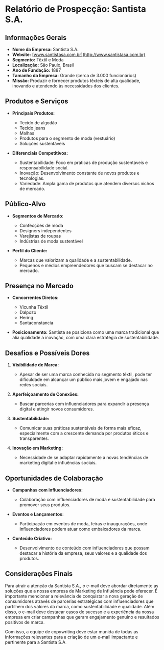 # Relatório de Prospecção: Santista S.A.

## Informações Gerais
- **Nome da Empresa:** Santista S.A.
- **Website:** [www.santistasa.com.br](http://www.santistasa.com.br)
- **Segmento:** Têxtil e Moda
- **Localização:** São Paulo, Brasil
- **Ano de Fundação:** 1887
- **Tamanho da Empresa:** Grande (cerca de 3.000 funcionários)
- **Missão:** Produzir e fornecer produtos têxteis de alta qualidade, inovando e atendendo às necessidades dos clientes.

## Produtos e Serviços
- **Principais Produtos:** 
  - Tecido de algodão
  - Tecido jeans
  - Malhas
  - Produtos para o segmento de moda (vestuário)
  - Soluções sustentáveis
   
- **Diferenciais Competitivos:**
  - Sustentabilidade: Foco em práticas de produção sustentáveis e responsabilidade social.
  - Inovação: Desenvolvimento constante de novos produtos e tecnologias.
  - Variedade: Ampla gama de produtos que atendem diversos nichos de mercado.

## Público-Alvo
- **Segmentos de Mercado:**
  - Confecções de moda
  - Designers independentes
  - Varejistas de roupas
  - Indústrias de moda sustentável

- **Perfil do Cliente:**
  - Marcas que valorizam a qualidade e a sustentabilidade.
  - Pequenos e médios empreendedores que buscam se destacar no mercado.

## Presença no Mercado
- **Concorrentes Diretos:** 
  - Vicunha Têxtil
  - Dalpozo
  - Hering
  - Santaconstancia

- **Posicionamento:** Santista se posiciona como uma marca tradicional que alia qualidade a inovação, com uma clara estratégia de sustentabilidade.

## Desafios e Possíveis Dores
1. **Visibilidade de Marca:**
   - Apesar de ser uma marca conhecida no segmento têxtil, pode ter dificuldade em alcançar um público mais jovem e engajado nas redes sociais.

2. **Aperfeiçoamento de Conexões:**
   - Buscar parcerias com influenciadores para expandir a presença digital e atingir novos consumidores.

3. **Sustentabilidade:**
   - Comunicar suas práticas sustentáveis de forma mais eficaz, especialmente com a crescente demanda por produtos éticos e transparentes.

4. **Inovação em Marketing:**
   - Necessidade de se adaptar rapidamente a novas tendências de marketing digital e influências sociais.

## Oportunidades de Colaboração
- **Campanhas com Influenciadores:**
  - Colaboração com influenciadores de moda e sustentabilidade para promover seus produtos.
  
- **Eventos e Lançamentos:**
  - Participação em eventos de moda, feiras e inaugurações, onde influenciadores podem atuar como embaixadores da marca.

- **Conteúdo Criativo:**
  - Desenvolvimento de conteúdo com influenciadores que possam destacar a história da empresa, seus valores e a qualidade dos produtos.

## Considerações Finais
Para atrair a atenção da Santista S.A., o e-mail deve abordar diretamente as soluções que a nossa empresa de Marketing de Influência pode oferecer. É importante mencionar a relevância de conquistar a nova geração de consumidores através de parcerias estratégicas com influenciadores que partilhem dos valores da marca, como sustentabilidade e qualidade. Além disso, o e-mail deve destacar casos de sucesso e a experiência da nossa empresa em criar campanhas que geram engajamento genuíno e resultados positivos de marca. 

Com isso, a equipe de copywriting deve estar munida de todas as informações relevantes para a criação de um e-mail impactante e pertinente para a Santista S.A.